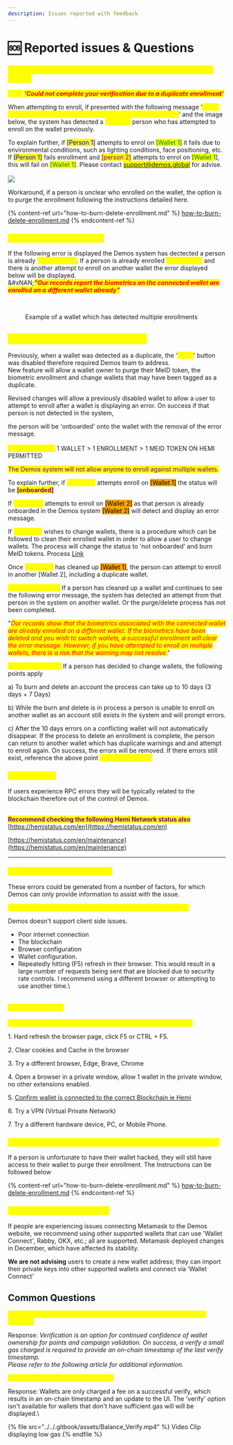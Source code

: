 ```yaml
---
description: Issues reported with feedback
---
```


# 🆘 Reported issues & Questions

### _<mark style="color:yellow;">#1 Enrollment failed due to a multiple persons associated to wallet.</mark>_

_<mark style="color:yellow;">**Error**</mark>**&#x20;**<mark style="color:red;">**'Could not complete your verification due to a duplicate enrollment'**</mark>_

When attempting to enroll, if presented with the following message ‘_<mark style="color:yellow;">Could not complete your verification due to a duplicate enrollment</mark>_’ and the image below, the system has detected a <mark style="color:yellow;">**different**</mark> person who has attempted to enroll on the wallet previously.

&#x20;To explain further, if <mark style="color:blue;">\[Person 1]</mark> attempts to enrol on <mark style="color:green;">\[Wallet 1]</mark> it fails due to environmental conditions, such as lighting conditions, face positioning, etc. If <mark style="color:blue;">\[Person 1]</mark> fails enrollment and <mark style="color:purple;">\[person 2]</mark> attempts to enrol on <mark style="color:green;">\[Wallet 1</mark>], this will fail on <mark style="color:green;">\[Wallet 1]</mark>. Please contact <mark style="color:yellow;">support@demos.global</mark> for advise.\
\
![](<../../.gitbook/assets/image (5) (1).png>)

Workaround, if a person is unclear who enrolled on the wallet, the option is to purge the enrollment following the instructions detailed here.&#x20;

{% content-ref url="how-to-burn-delete-enrollment.md" %}
[how-to-burn-delete-enrollment.md](how-to-burn-delete-enrollment.md)
{% endcontent-ref %}

### <mark style="color:yellow;">#2 Duplicate wallet warning</mark>

If the following error is displayed the Demos system has dectected a person is already <mark style="color:yellow;">'{onboarded}'</mark>. If a person is already enrolled <mark style="color:yellow;">{onboarded}</mark> and there is another attempt to enroll on another wallet the error displayed below will be displayed.\
&#xNAN;_<mark style="color:red;">**"Our records report the biometrics on the connected wallet are enrolled on a different wallet already"**</mark>_

<figure><img src="../../.gitbook/assets/image (12).png" alt=""><figcaption><p><br>Example of a wallet which has detected multiple enrollments</p></figcaption></figure>

## <mark style="color:yellow;">Hemi Mainnet Feature Changes</mark>

Previously, when a wallet was detected as a duplicate, the '<mark style="color:yellow;">enroll</mark>' button was disabled therefore required Demos team to address.\
New feature will allow a wallet owner to purge their MeID token, the biometric enrollment and change wallets that may have been tagged as a duplicate.

Revised changes will allow a previously disabled wallet to allow a user to attempt to enroll after a wallet is displaying an error. On success if that person is not detected in the system,

&#x20;the person will be 'onboarded' onto the wallet with the removal of the error message.\
\
<mark style="color:yellow;">**Important note :**</mark> 1 WALLET > 1 ENROLLMENT > 1 MEID TOKEN ON HEMI PERMITTED

<mark style="color:purple;">The Demos system will not allow anyone to enroll against multiple wallets.</mark>

To explain further, if <mark style="color:yellow;background-color:yellow;">\[Person 1]</mark> attempts enroll on <mark style="background-color:orange;">\[Wallet 1]</mark> the status will be <mark style="color:purple;">**\[onboarded]**</mark>

If <mark style="color:yellow;">**\[Person 1]**</mark> attempts to enroll on <mark style="background-color:orange;">\[Wallet 2]</mark> as that person is already onboarded in the Demos system <mark style="background-color:orange;">\[Wallet 2]</mark> will detect and display an error message.

If <mark style="color:yellow;background-color:yellow;">\[Person 1]</mark> wishes to change wallets, there is a procedure which can be followed to clean their enrolled wallet in order to allow a user to change wallets. The process will change the status to 'not onboarded' and burn MeID tokens. Process [Link](how-to-burn-delete-enrollment.md)

Once <mark style="color:yellow;">\[Person 1]</mark> has cleaned up <mark style="background-color:orange;">\[Wallet 1]</mark>, the person can attempt to enroll in another \[Wallet 2], including a duplicate wallet.

<mark style="color:yellow;">**Important Note 1 :**</mark> If a person has cleaned up a wallet and continues to see the following error message, the system has detected an attempt from that person in the system on another wallet. Or the purge/delete process has not been completed.

"_<mark style="color:red;">Our records show that the biometrics associated with the connected wallet are already enrolled on a different wallet. If the biometrics have been deleted and you wish to switch wallets, a successful enrollment will clear the error message. However, if you have attempted to enroll on multiple wallets, there is a risk that the warning may not resolve</mark>_<mark style="color:red;">.</mark>"

<mark style="color:yellow;">**Important Note 2 :**</mark> If a person has decided to change wallets, the following points apply

a) To burn and delete an account the process can take up to 10 days (3 days + 7 Days)

b) While the burn and delete is in process a person is unable to enroll on another wallet as an account still exists in the system and will prompt errors.

c) After the 10 days errors on a conflicting wallet will not automatically disappear. If the process to delete an enrollment is complete, the person can return to another wallet which has duplicate warnings and and attempt to enroll again. On success, the errors will be removed. If there errors still exist, reference the above point <mark style="color:yellow;">**Important Note 1 :**</mark>&#x20;

### <mark style="color:yellow;">#3 RPC Errors</mark>&#x20;

If users experience RPC errors they will be typically related to the blockchain therefore out of the control of Demos.&#x20;

\
<mark style="color:purple;">**Recommend checking the following Hemi Network status also**</mark>\
[https://hemistatus.com/en](https://hemistatus.com/en)

[https://hemistatus.com/en/maintenance](https://hemistatus.com/en/maintenance)



***

### <mark style="color:yellow;">#4 Request failed—TypeError’</mark>

These errors could be generated from a number of factors, for which Demos can only provide information to assist with the issue.&#x20;

<mark style="color:yellow;">A refresh of the browser page fixes under most circumstances.</mark>

Demos doesn't support client side issues.

* Poor internet connection
* The blockchain
* Browser configuration
* Wallet configuration.
* Repeatedly hitting (F5) refresh in their browser. This would result in a large number of requests being sent that are blocked due to security rate controls. I recommend using a different browser or attempting to use another time.\


<figure><img src="../../.gitbook/assets/image (1) (1).png" alt=""><figcaption></figcaption></figure>

#### <mark style="color:yellow;">Recommendations</mark>

<mark style="color:yellow;">if the above errors are experienced, please attempt the following</mark>

1\.      Hard refresh the browser page, click F5 or CTRL + F5.

2\.      Clear cookies and Cache in the browser

3\.      Try a different browser, Edge, Brave, Chrome

4\.      Open a browser in a private window, allow 1 wallet in the private window, no other extensions enabled.

5\.      [Confirm wallet is connected to the correct Blockchain ie Hemi](how-to-connect-to-hemi-blockchain.md)

6\.      Try a VPN (Virtual Private Network)

7\.      Try a different hardware device, PC, or Mobile Phone.

### <mark style="color:yellow;">#5 My wallet has been hacked and requires to change wallets</mark>

If a person is unfortunate to have their wallet hacked, they will still have access to their wallet to purge their enrollment. The Instructions can be followed below

{% content-ref url="how-to-burn-delete-enrollment.md" %}
[how-to-burn-delete-enrollment.md](how-to-burn-delete-enrollment.md)
{% endcontent-ref %}

### <mark style="color:yellow;">#6 \[Wallet connection Errors]</mark>

&#x20;If people are experiencing issues connecting Metamask to the Demos website, we recommend using other supported wallets that can use 'Wallet Connect', Rabby, OKX, etc.; all are supported. Metamask deployed changes in December, which have affected its stability.

**We are not advising** users to create a new wallet address; they can import their private keys into other supported wallets and connect via ‘Wallet Connect’

## Common Questions

<mark style="color:yellow;">**Q1 : Why do I see a 'verify' option on the UI, I have a MEID token and enrolled.**</mark>

Response: _Verification is an option for continued confidence of wallet ownership for points and campaign validation. On success, a verify a small gas charged is required to provide an on-chain timestamp of the last verify timestamp._\
_Please refer to the following article for additional information._

<mark style="color:yellow;">**Q2 : Do I pay gas for a failed verify ?**</mark>

Response: Wallets are only charged a fee on a successful verify, which results in an on-chain timestamp and an update to the UI. The 'verify' option isn't available for wallets that don't have sufficient gas will will be displayed.\


{% file src="../../.gitbook/assets/Balance_Verify.mp4" %}
Video Clip displaying low gas
{% endfile %}

